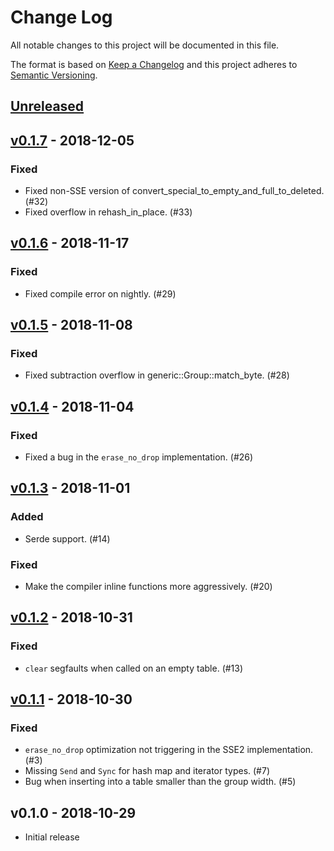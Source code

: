 # Change Log

All notable changes to this project will be documented in this file.

The format is based on [Keep a Changelog](http://keepachangelog.com/)
and this project adheres to [Semantic Versioning](http://semver.org/).

## [Unreleased]

## [v0.1.7] - 2018-12-05

### Fixed
- Fixed non-SSE version of convert_special_to_empty_and_full_to_deleted. (#32)
- Fixed overflow in rehash_in_place. (#33)

## [v0.1.6] - 2018-11-17

### Fixed
- Fixed compile error on nightly. (#29)

## [v0.1.5] - 2018-11-08

### Fixed
- Fixed subtraction overflow in generic::Group::match_byte. (#28)

## [v0.1.4] - 2018-11-04

### Fixed
- Fixed a bug in the `erase_no_drop` implementation. (#26)

## [v0.1.3] - 2018-11-01

### Added
- Serde support. (#14)

### Fixed
- Make the compiler inline functions more aggressively. (#20)

## [v0.1.2] - 2018-10-31

### Fixed
- `clear` segfaults when called on an empty table. (#13)

## [v0.1.1] - 2018-10-30

### Fixed
- `erase_no_drop` optimization not triggering in the SSE2 implementation. (#3)
- Missing `Send` and `Sync` for hash map and iterator types. (#7)
- Bug when inserting into a table smaller than the group width. (#5)

## v0.1.0 - 2018-10-29

- Initial release

[Unreleased]: https://github.com/Amanieu/hashbrown/compare/v0.1.7...HEAD
[v0.1.7]: https://github.com/Amanieu/hashbrown/compare/v0.1.6...v0.1.7
[v0.1.6]: https://github.com/Amanieu/hashbrown/compare/v0.1.5...v0.1.6
[v0.1.5]: https://github.com/Amanieu/hashbrown/compare/v0.1.4...v0.1.5
[v0.1.4]: https://github.com/Amanieu/hashbrown/compare/v0.1.3...v0.1.4
[v0.1.3]: https://github.com/Amanieu/hashbrown/compare/v0.1.2...v0.1.3
[v0.1.2]: https://github.com/Amanieu/hashbrown/compare/v0.1.1...v0.1.2
[v0.1.1]: https://github.com/Amanieu/hashbrown/compare/v0.1.0...v0.1.1
